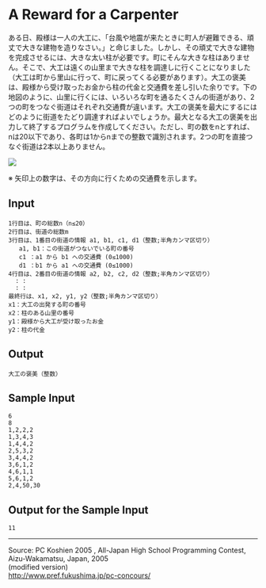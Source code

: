 # A Reward for a Carpenter

ある日、殿様は一人の大工に、「台風や地震が来たときに町人が避難できる、頑丈で大きな建物を造りなさい。」と命じました。しかし、その頑丈で大きな建物を完成させるには、大きな太い柱が必要です。町にそんな大きな柱はありません。そこで、大工は遠くの山里まで大きな柱を調達しに行くことになりました（大工は町から里山に行って、町に戻ってくる必要があります）。大工の褒美は、殿様から受け取ったお金から柱の代金と交通費を差し引いた余りです。下の地図のように、山里に行くには、いろいろな町を通るたくさんの街道があり、2つの町をつなぐ街道はそれぞれ交通費が違います。大工の褒美を最大にするにはどのように街道をたどり調達すればよいでしょうか。最大となる大工の褒美を出力して終了するプログラムを作成してください。ただし、町の数をnとすれば、nは20以下であり、各町は1からnまでの整数で識別されます。2つの町を直接つなぐ街道は2本以上ありません。

![][1]

※ 矢印上の数字は、その方向に行くための交通費を示します。

## Input

    1行目は、町の総数n（n≤20）
    2行目は、街道の総数m
    3行目は、1番目の街道の情報 a1, b1, c1, d1（整数;半角カンマ区切り）
       a1, b1：この街道がつないでいる町の番号
       c1 ：a1 から b1 への交通費 (0≤1000)
       d1 ：b1 から a1 への交通費 (0≤1000)
    4行目は、2番目の街道の情報 a2, b2, c2, d2（整数;半角カンマ区切り）
      : :
      : :
    最終行は、x1, x2, y1, y2（整数;半角カンマ区切り）
    x1：大工の出発する町の番号
    x2：柱のある山里の番号
    y1：殿様から大工が受け取ったお金
    y2：柱の代金

## Output

    大工の褒美（整数）

## Sample Input

    6
    8
    1,2,2,2
    1,3,4,3
    1,4,4,2
    2,5,3,2
    3,4,4,2
    3,6,1,2
    4,6,1,1
    5,6,1,2
    2,4,50,30

## Output for the Sample Input

    11

* * *

Source: PC Koshien 2005 , All-Japan High School Programming Contest, Aizu-Wakamatsu, Japan, 2005   
(modified version)   
<http://www.pref.fukushima.jp/pc-concours/>

[1]: IMAGE1/carpenter.jpg
